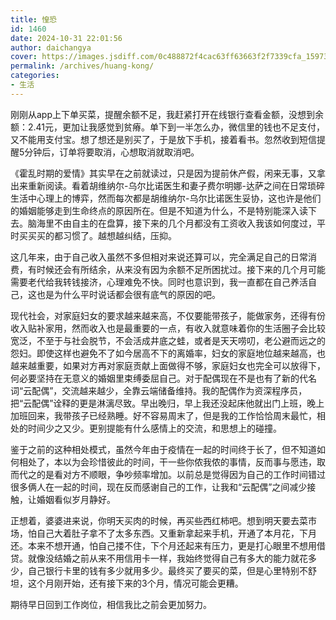 ```yaml
---
title: 惶恐
id: 1460
date: 2024-10-31 22:01:56
author: daichangya
cover: https://images.jsdiff.com/0c488872f4cac63ff63663f2f7339cfa_1597318311151.jpeg
permalink: /archives/huang-kong/
categories:
- 生活
---
```


刚刚从app上下单买菜，提醒余额不足，我赶紧打开在线银行查看金额，没想到余额：2.41元，更加让我感觉到贫瘠。单下到一半怎么办，微信里的钱也不足支付，又不能用支付宝。想了想还是别买了，于是放下手机，接着看书。忽然收到短信提醒5分钟后，订单将要取消，心想取消就取消吧。

《霍乱时期的爱情》其实早在之前就读过，只是因为提前休产假，闲来无事，又拿出来重新阅读。看着胡维纳尔-乌尔比诺医生和妻子费尔明娜-达萨之间在日常琐碎生活中心理上的博弈，然而每次都是胡维纳尔-乌尔比诺医生妥协，这也许是他们的婚姻能够走到生命终点的原因所在。但是不知道为什么，不是特别能深入读下去。脑海里不由自主的在盘算，接下来的几个月都没有工资收入我该如何度过，平时买买买的都习惯了。越想越纠结，压抑。

这几年来，由于自己收入虽然不多但相对来说还算可以，完全满足自己的日常消费，有时候还会有所结余，从来没有因为余额不足所困扰过。接下来的几个月可能需要老代给我转钱接济，心理难免不快。同时也意识到，我一直都在自己养活自己，这也是为什么平时说话都会很有底气的原因的吧。

现代社会，对家庭妇女的要求越来越来高，不仅要能带孩子，能做家务，还得有份收入贴补家用，然而收入也是最重要的一点，有收入就意味着你的生活圈子会比较宽泛，不至于与社会脱节，不会活成井底之蛙，或者是天天唠叨，老公避而远之的怨妇。即使这样也避免不了如今居高不下的离婚率，妇女的家庭地位越来越高，也越来越重要，如果对方再对家庭贡献上面做得不够，家庭妇女也完全可以放得下，何必要坚持在无意义的婚姻里束缚委屈自己。对于配偶现在不是也有了新的代名词“云配偶”，交流越来越少，全靠云端储备维持。我的配偶作为资深程序员，把“云配偶”诠释的更是淋漓尽致。早出晚归，早上我还没起床他就出门上班，晚上加班回来，我带孩子已经熟睡。好不容易周末了，但是我的工作恰恰周末最忙，相处的时间少之又少。更别提能有什么感情上的交流，和思想上的碰撞。

鉴于之前的这种相处模式，虽然今年由于疫情在一起的时间终于长了，但不知道如何相处了，本以为会珍惜彼此的时间，干一些你侬我侬的事情，反而事与愿违，取而代之的是看对方不顺眼，争吵频率增加。以前总是觉得因为自己的工作时间错过很多俩人在一起的时间，现在反而感谢自己的工作，让我和“云配偶”之间减少接触，让婚姻看似岁月静好。

正想着，婆婆进来说，你明天买肉的时候，再买些西红柿吧。想到明天要去菜市场，怕自己大着肚子拿不了太多东西。又重新拿起来手机，开通了本月花，下月还。本来不想开通，怕自己搂不住，下个月还起来有压力，更是打心眼里不想用借贷。就像没结婚之前从来不用信用卡一样，我始终觉得自己有多大的能力就花多少，自己银行卡里的钱有多少就用多少。最终买了要买的菜，但是心里特别不舒坦，这个月刚开始，还有接下来的3个月，情况可能会更糟。

期待早日回到工作岗位，相信我比之前会更加努力。